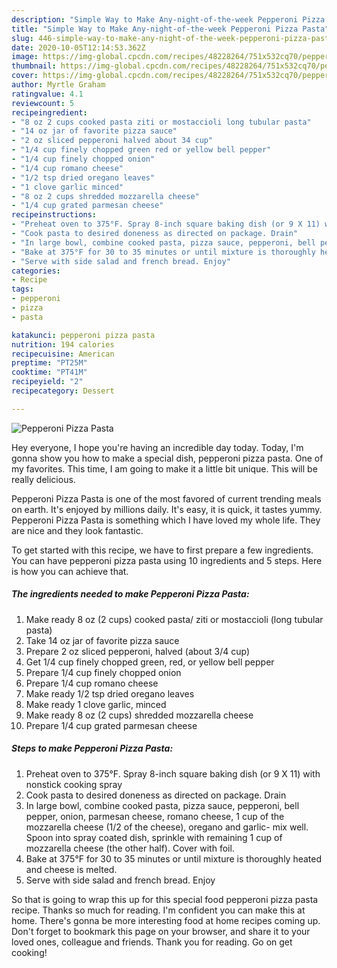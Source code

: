 ```yaml
---
description: "Simple Way to Make Any-night-of-the-week Pepperoni Pizza Pasta"
title: "Simple Way to Make Any-night-of-the-week Pepperoni Pizza Pasta"
slug: 446-simple-way-to-make-any-night-of-the-week-pepperoni-pizza-pasta
date: 2020-10-05T12:14:53.362Z
image: https://img-global.cpcdn.com/recipes/48228264/751x532cq70/pepperoni-pizza-pasta-recipe-main-photo.jpg
thumbnail: https://img-global.cpcdn.com/recipes/48228264/751x532cq70/pepperoni-pizza-pasta-recipe-main-photo.jpg
cover: https://img-global.cpcdn.com/recipes/48228264/751x532cq70/pepperoni-pizza-pasta-recipe-main-photo.jpg
author: Myrtle Graham
ratingvalue: 4.1
reviewcount: 5
recipeingredient:
- "8 oz 2 cups cooked pasta ziti or mostaccioli long tubular pasta"
- "14 oz jar of favorite pizza sauce"
- "2 oz sliced pepperoni halved about 34 cup"
- "1/4 cup finely chopped green red or yellow bell pepper"
- "1/4 cup finely chopped onion"
- "1/4 cup romano cheese"
- "1/2 tsp dried oregano leaves"
- "1 clove garlic minced"
- "8 oz 2 cups shredded mozzarella cheese"
- "1/4 cup grated parmesan cheese"
recipeinstructions:
- "Preheat oven to 375°F. Spray 8-inch square baking dish (or 9 X 11) with nonstick cooking spray"
- "Cook pasta to desired doneness as directed on package. Drain"
- "In large bowl, combine cooked pasta, pizza sauce, pepperoni, bell pepper, onion, parmesan cheese, romano cheese, 1 cup of the mozzarella cheese (1/2 of the cheese), oregano and garlic- mix well. Spoon into spray coated dish, sprinkle with remaining 1 cup of mozzarella cheese (the other half). Cover with foil."
- "Bake at 375°F for 30 to 35 minutes or until mixture is thoroughly heated and cheese is melted."
- "Serve with side salad and french bread. Enjoy"
categories:
- Recipe
tags:
- pepperoni
- pizza
- pasta

katakunci: pepperoni pizza pasta 
nutrition: 194 calories
recipecuisine: American
preptime: "PT25M"
cooktime: "PT41M"
recipeyield: "2"
recipecategory: Dessert

---
```



![Pepperoni Pizza Pasta](https://img-global.cpcdn.com/recipes/48228264/751x532cq70/pepperoni-pizza-pasta-recipe-main-photo.jpg)

Hey everyone, I hope you're having an incredible day today. Today, I'm gonna show you how to make a special dish, pepperoni pizza pasta. One of my favorites. This time, I am going to make it a little bit unique. This will be really delicious.



Pepperoni Pizza Pasta is one of the most favored of current trending meals on earth. It's enjoyed by millions daily. It's easy, it is quick, it tastes yummy. Pepperoni Pizza Pasta is something which I have loved my whole life. They are nice and they look fantastic.


To get started with this recipe, we have to first prepare a few ingredients. You can have pepperoni pizza pasta using 10 ingredients and 5 steps. Here is how you can achieve that.

<!--inarticleads1-->

##### The ingredients needed to make Pepperoni Pizza Pasta:

1. Make ready 8 oz (2 cups) cooked pasta/ ziti or mostaccioli (long tubular pasta)
1. Take 14 oz jar of favorite pizza sauce
1. Prepare 2 oz sliced pepperoni, halved (about 3/4 cup)
1. Get 1/4 cup finely chopped green, red, or yellow bell pepper
1. Prepare 1/4 cup finely chopped onion
1. Prepare 1/4 cup romano cheese
1. Make ready 1/2 tsp dried oregano leaves
1. Make ready 1 clove garlic, minced
1. Make ready 8 oz (2 cups) shredded mozzarella cheese
1. Prepare 1/4 cup grated parmesan cheese




<!--inarticleads2-->

##### Steps to make Pepperoni Pizza Pasta:

1. Preheat oven to 375°F. Spray 8-inch square baking dish (or 9 X 11) with nonstick cooking spray
1. Cook pasta to desired doneness as directed on package. Drain
1. In large bowl, combine cooked pasta, pizza sauce, pepperoni, bell pepper, onion, parmesan cheese, romano cheese, 1 cup of the mozzarella cheese (1/2 of the cheese), oregano and garlic- mix well. Spoon into spray coated dish, sprinkle with remaining 1 cup of mozzarella cheese (the other half). Cover with foil.
1. Bake at 375°F for 30 to 35 minutes or until mixture is thoroughly heated and cheese is melted.
1. Serve with side salad and french bread. Enjoy




So that is going to wrap this up for this special food pepperoni pizza pasta recipe. Thanks so much for reading. I'm confident you can make this at home. There's gonna be more interesting food at home recipes coming up. Don't forget to bookmark this page on your browser, and share it to your loved ones, colleague and friends. Thank you for reading. Go on get cooking!
